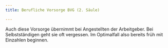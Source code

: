 ```yaml
---
title: Berufliche Vorsorge BVG (2. Säule)

---
```

Auch diese Vorsorge übernimmt bei Angestellten der Arbeitgeber. Bei Selbstständigen geht sie oft vergessen. Im Optimalfall also bereits früh mit Einzahlen beginnen.
